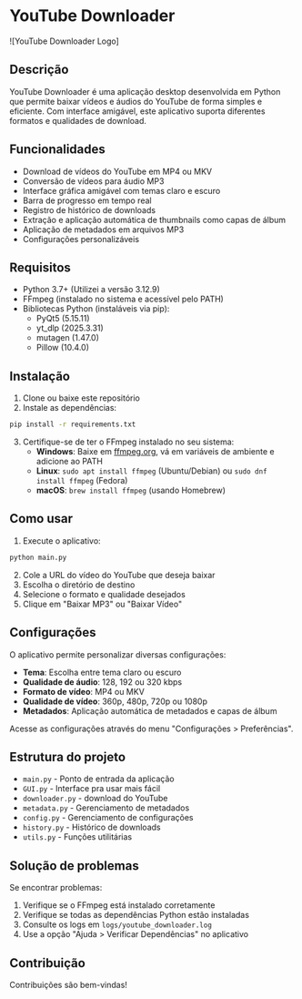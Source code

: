 # YouTube Downloader

![YouTube Downloader Logo]

## Descrição

YouTube Downloader é uma aplicação desktop desenvolvida em Python que permite baixar vídeos e áudios do YouTube de forma simples e eficiente. Com interface amigável, este aplicativo suporta diferentes formatos e qualidades de download.

## Funcionalidades

- Download de vídeos do YouTube em MP4 ou MKV
- Conversão de vídeos para áudio MP3
- Interface gráfica amigável com temas claro e escuro
- Barra de progresso em tempo real
- Registro de histórico de downloads
- Extração e aplicação automática de thumbnails como capas de álbum
- Aplicação de metadados em arquivos MP3
- Configurações personalizáveis

## Requisitos

- Python 3.7+ (Utilizei a versão 3.12.9)
- FFmpeg (instalado no sistema e acessível pelo PATH)
- Bibliotecas Python (instaláveis via pip):
  - PyQt5 (5.15.11)
  - yt_dlp (2025.3.31)
  - mutagen (1.47.0)
  - Pillow (10.4.0)

## Instalação

1. Clone ou baixe este repositório
2. Instale as dependências:

```bash
pip install -r requirements.txt
```

3. Certifique-se de ter o FFmpeg instalado no seu sistema:
   - **Windows**: Baixe em [ffmpeg.org](https://ffmpeg.org/download.html), vá em variáveis de ambiente e adicione ao PATH
   - **Linux**: `sudo apt install ffmpeg` (Ubuntu/Debian) ou `sudo dnf install ffmpeg` (Fedora)
   - **macOS**: `brew install ffmpeg` (usando Homebrew)

## Como usar

1. Execute o aplicativo:

```bash
python main.py
```

2. Cole a URL do vídeo do YouTube que deseja baixar
3. Escolha o diretório de destino
4. Selecione o formato e qualidade desejados
5. Clique em "Baixar MP3" ou "Baixar Vídeo"

## Configurações

O aplicativo permite personalizar diversas configurações:

- **Tema**: Escolha entre tema claro ou escuro
- **Qualidade de áudio**: 128, 192 ou 320 kbps
- **Formato de vídeo**: MP4 ou MKV
- **Qualidade de vídeo**: 360p, 480p, 720p ou 1080p
- **Metadados**: Aplicação automática de metadados e capas de álbum

Acesse as configurações através do menu "Configurações > Preferências".

## Estrutura do projeto

- `main.py` - Ponto de entrada da aplicação
- `GUI.py` - Interface pra usar mais fácil
- `downloader.py` - download do YouTube
- `metadata.py` - Gerenciamento de metadados
- `config.py` - Gerenciamento de configurações
- `history.py` - Histórico de downloads
- `utils.py` - Funções utilitárias

## Solução de problemas

Se encontrar problemas:

1. Verifique se o FFmpeg está instalado corretamente
2. Verifique se todas as dependências Python estão instaladas
3. Consulte os logs em `logs/youtube_downloader.log`
4. Use a opção "Ajuda > Verificar Dependências" no aplicativo

## Contribuição

Contribuições são bem-vindas!